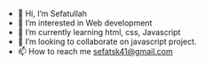 - 👋 Hi, I’m Sefatullah
- 👀 I’m interested in Web development
- 🌱 I’m currently learning html, css, Javascript
- 💞️ I’m looking to collaborate on javascript project.
- 📫 How to reach me sefatsk41@gmail.com
